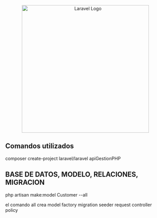 <p align="center"><a href="https://laravel.com" target="_blank"><img src="https://raw.githubusercontent.com/laravel/art/master/logo-lockup/5%20SVG/2%20CMYK/1%20Full%20Color/laravel-logolockup-cmyk-red.svg" width="400" alt="Laravel Logo"></a></p>

## Comandos utilizados

composer create-project laravel/laravel apiGestionPHP

## BASE DE DATOS, MODELO, RELACIONES, MIGRACION

php artisan make:model Customer --all

el comando all crea model factory migration seeder request controller policy
